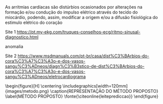 

As arritmias cardíacas são distúrbios ocasionados por alterações na formação e/ou condução do impulso elétrico através do tecido do miocárdio, podendo, assim, modificar a origem e/ou a difusão fisiológica do estimulo elétrico do coração

Site 1 
https://pt.my-ekg.com/truques-conselhos-ecg/ritmo-sinusal-diagnostico.html

anomalia



Site 2
https://www.msdmanuals.com/pt-br/casa/dist%C3%BArbios-do-cora%C3%A7%C3%A3o-e-dos-vasos-sangu%C3%ADneos/diagn%C3%B3stico-de-dist%C3%BArbios-do-cora%C3%A7%C3%A3o-e-dos-vasos-sangu%C3%ADneos/eletrocardiograma



\begin{figure}[H]
    \centering
    \includegraphics[width=120mm]{images/metodo.png}
    \caption{REPRESENTAÇÃO DO MÉTODO PROPOSTO}
    \label{MÉTODO PROPOSTO}
    \fonte{\citeonline{leiteprediccao}}
\end{figure}